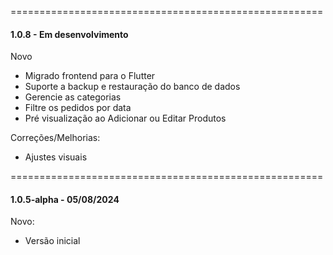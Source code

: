 ======================================================
#### 1.0.8 - Em desenvolvimento

Novo
- Migrado frontend para o Flutter
- Suporte a backup e restauração do banco de dados
- Gerencie as categorias
- Filtre os pedidos por data
- Pré visualização ao Adicionar ou Editar Produtos

Correções/Melhorias:
- Ajustes visuais

======================================================
#### 1.0.5-alpha - 05/08/2024

Novo:
- Versão inicial
